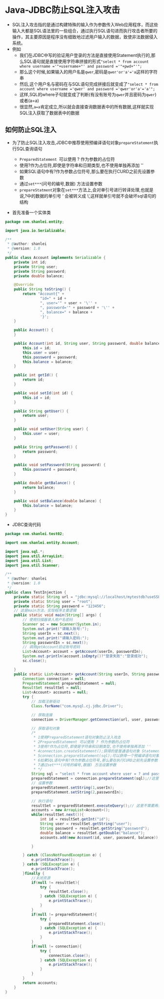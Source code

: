 # Java-JDBC防止SQL注入攻击

- SQL注入攻击指的是通过构建特殊的输入作为参数传入Web应用程序，而这些输入大都是SQL语法里的一些组合，通过执行SQL语句进而执行攻击者所要的操作，其主要原因是程序没有细致地过滤用户输入的数据，致使非法数据侵入系统。
- 例如
  - 我们在JDBC中写的验证用户登录的方法是直接使用Statement执行的,那么SQL语句就是直接使用字符串拼接的形式`"select * from account where username ='"+username+"' and password ='"+pwd+"'";`
  - 那么这个时候,如果输入的用户名是`qwer`,密码是`qwer'or'a'='a`这样的字符串
  - 然后,这个用户名与密码在与SQL语句完成拼接后就变成了`"select * from account where username ='qwer' and password ='qwer'or'a'='a'";`
  - 这样,SQL的where子句就变成了判断(有没有账号为`qwer`并且密码为`qwer`)或者(a=a)
  - 很显然,`a=a`肯定成立,所以就会直接查询数据表中的所有数据,这样就实现SQL注入获取了数据表中的数据

## 如何防止SQL注入

- 为了防止SQL注入攻击,JDBC中推荐使用预编译语句对象`prepareStatement`执行SQL查询语句
  - `PreparedStatement `可以使用 ? 作为参数的占位符
  - 使用?作为占位符,即使是字符串和日期类型,也不使用单独再添加 ''
  - 如果SQL语句中有?作为参数占位符号,那么要在执行CURD之前先设置参数
  - 通过`set***`(问号的编号,数据) 方法设置参数
  - `prepareStatment`对象在`set***`方法上,会对单引号进行转译处理,也就是说,?中的数据的单引号  ‘  会被转义成 \’,这样就单引号就不会破坏sql语句的结构

- 首先准备一个实体类

```java
package com.shanlei.entity;

import java.io.Serializable;

/**
 * @author: shanlei
 * @version: 1.0
 */
public class Account implements Serializable {
    private int id;
    private String user;
    private String password;
    private double balance;

    @Override
    public String toString() {
        return "Account{" +
                "id=" + id +
                ", user='" + user + '\'' +
                ", password='" + password + '\'' +
                ", balance=" + balance +
                '}';
    }

    public Account() {
    }

    public Account(int id, String user, String password, double balance) {
        this.id = id;
        this.user = user;
        this.password = password;
        this.balance = balance;
    }

    public int getId() {
        return id;
    }

    public void setId(int id) {
        this.id = id;
    }

    public String getUser() {
        return user;
    }

    public void setUser(String user) {
        this.user = user;
    }

    public String getPassword() {
        return password;
    }

    public void setPassword(String password) {
        this.password = password;
    }

    public double getBalance() {
        return balance;
    }

    public void setBalance(double balance) {
        this.balance = balance;
    }
}

```

- JDBC查询代码

```java
package com.shanlei.test02;

import com.shanlei.entity.Account;

import java.sql.*;
import java.util.ArrayList;
import java.util.List;
import java.util.Scanner;

/**
 * @author: shanlei
 * @version: 1.0
 */
public class TestInjection {
    private static String url = "jdbc:mysql://localhost/mytestdb?useSSL=false&usrUnicode=true&characterEncoding=UTF-8&serverTimezone=Asia/Shanghai";
    private static String user = "root";
    private static String password = "123456";
    // 这是main方法，实现程序主要逻辑
    public static void main(String[] args) {
        // 使用扫描器录入用户名密码
        Scanner sc = new Scanner(System.in);
        System.out.print("请输入账号:");
        String userIn = sc.next();
        System.out.print("请输入密码:");
        String passwordIn = sc.next();
        // 调用getAccount验证账号密码
        List<Account> account = getAccount(userIn, passwordIn);
        System.out.println(account.isEmpty()?"登录失败":"登录成功");
        sc.close();

    }
    public static List<Account> getAccount(String userIn, String passwordIn){
        Connection connection = null;
        PreparedStatement preparedStatement = null;
        ResultSet resultSet = null;
        List<Account> accounts = null;
        try {
            // 加载注册驱动
            Class.forName("com.mysql.cj.jdbc.Driver");

            // 获取连接
            connection = DriverManager.getConnection(url, user, password);

            // 获取语句对象
            /*
             * 1使用PreparedStatement语句对象防止注入攻击
             * 2PreparedStatement 可以使用 ? 作为参数的占位符
             * 3使用?作为占位符,即使是字符串和日期类型,也不使用单独再添加 ''
             * 4connection.createStatement();获得的是普通语句对象 Statement
             * 5connection.prepareStatement(sql);可以获得一个预编译语句对象PreparedStatement
             * 6如果SQL语句中有?作为参数占位符号,那么要在执行CURD之前先设置参数
             * 7通过set***(问号的编号,数据) 方法设置参数
             * */
            String sql = "select * from account where user = ? and password = ?";
            preparedStatement = connection.prepareStatement(sql);//这里已经传入SQL语句
            // 设置参数
            preparedStatement.setString(1,userIn);
            preparedStatement.setString(2,passwordIn);

            // 执行语句
            resultSet = preparedStatement.executeQuery();// 这里不需要再传入SQL语句
            accounts = new ArrayList<Account>();
            while(resultSet.next()){
                int id = resultSet.getInt("id");
                String user = resultSet.getString("user");
                String password = resultSet.getString("password");
                double balance = resultSet.getDouble("balance");
                accounts.add(new Account(id, user, password, balance));

            }

        } catch (ClassNotFoundException e) {
            e.printStackTrace();
        } catch (SQLException e) {
            e.printStackTrace();
        }finally {
            //关闭资源
            if(null != resultSet){
                try {
                    resultSet.close();
                } catch (SQLException e) {
                    e.printStackTrace();
                }
            }
            if(null != preparedStatement){
                try {
                    preparedStatement.close();
                } catch (SQLException e) {
                    e.printStackTrace();
                }
            }
            if(null != connection){
                try {
                    connection.close();
                } catch (SQLException e) {
                    e.printStackTrace();
                }
            }
        }
        return accounts;
    }
}

```


